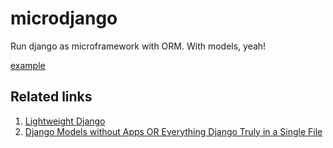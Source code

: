 # microdjango

Run django as microframework with ORM. With models, yeah!

[example](example/run.py)


## Related links

1. [Lightweight Django](https://www.safaribooksonline.com/library/view/lightweight-django/9781491946275/)
1. [Django Models without Apps OR Everything Django Truly in a Single File](http://blog.fahhem.com/2011/10/django-models-without-apps-or-everything-django-truly-in-a-single-file/)
